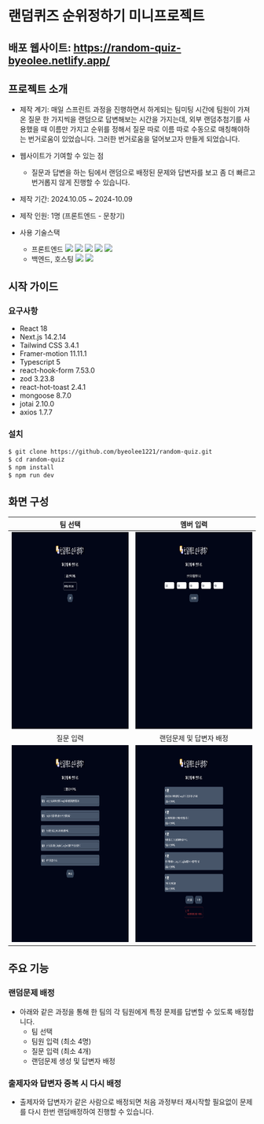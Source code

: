 # 랜덤퀴즈 순위정하기 미니프로젝트

## 배포 웹사이트: https://random-quiz-byeolee.netlify.app/

## 프로젝트 소개

- 제작 계기: 매일 스프린트 과정을 진행하면서 하게되는 팀미팅 시간에 팀원이 가져온 질문 한 가지씩을 랜덤으로 답변해보는 시간을 가지는데, 외부 랜덤추첨기를 사용했을 때 이름만 가지고 순위를 정해서 질문 따로 이름 따로 수동으로 매칭해야하는 번거로움이 있었습니다. 그러한 번거로움을 덜어보고자 만들게 되었습니다.

- 웹사이트가 기여할 수 있는 점
  - 질문과 답변을 하는 팀에서 랜덤으로 배정된 문제와 답변자를 보고 좀 더 빠르고 번거롭지 않게 진행할 수 있습니다.
  
- 제작 기간: 2024.10.05 ~ 2024-10.09
- 제작 인원: 1명 (프론트엔드 - 문창기)
- 사용 기술스택
  - 프론트엔드
    ![](https://img.shields.io/badge/JavaScript-F7DF1E?style=flat-square&logo=JavaScript&logoColor=white)
    ![](https://img.shields.io/badge/React-61DAFB?style=flat-square&logo=React&logoColor=white)
    ![](https://img.shields.io/badge/Next.js-000000?style=flat-square&logo=Next.js&logoColor=white)
    ![](https://img.shields.io/badge/Typescript-3178C6?style=flat-square&logo=Typescript&logoColor=white)
    ![](https://img.shields.io/badge/TailwindCSS-06B6D4?style=flat-square&logo=TailwindCSS&logoColor=white)
  - 백엔드, 호스팅
    ![](https://img.shields.io/badge/MongoDB-47A248?style=flat-square&logo=MongoDB&logoColor=white)
    ![](https://img.shields.io/badge/Vercel-000000?style=flat-square&logo=Vercel&logoColor=white)

## 시작 가이드

### 요구사항
  - React 18
  - Next.js 14.2.14
  - Tailwind CSS 3.4.1
  - Framer-motion 11.11.1
  - Typescript 5
  - react-hook-form 7.53.0
  - zod 3.23.8
  - react-hot-toast 2.4.1
  - mongoose 8.7.0
  - jotai 2.10.0
  - axios 1.7.7

### 설치

```
$ git clone https://github.com/byeolee1221/random-quiz.git
$ cd random-quiz
$ npm install
$ npm run dev
```

## 화면 구성

|                               팀 선택                                   |                            멤버 입력                                   |
| :--------------------------------------------------------------------: | :-------------------------------------------------------------------:  |
|       <img src="/public/images/team.png" width="400" height="400">     |    <img src="/public/images/member.png" width="400" height="400">      |
|                               질문 입력                                 |                            랜덤문제 및 답변자 배정                      |
|  <img src="/public/images/quesion.png" width="400" height="400">       |    <img src="/public/images/random.png" width="400" height="400">      |

## 주요 기능

### 랜덤문제 배정

- 아래와 같은 과정을 통해 한 팀의 각 팀원에게 특정 문제를 답변할 수 있도록 배정합니다.
  - 팀 선택
  - 팀원 입력 (최소 4명)
  - 질문 입력 (최소 4개)
  - 랜덤문제 생성 및 답변자 배정

### 출제자와 답변자 중복 시 다시 배정

- 출제자와 답변자가 같은 사람으로 배정되면 처음 과정부터 재시작할 필요없이 문제를 다시 한번 랜덤배정하여 진행할 수 있습니다.